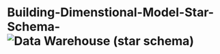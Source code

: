 # Building-Dimenstional-Model-Star-Schema-![Data Warehouse (star schema)](https://user-images.githubusercontent.com/130345243/231500542-826abdc4-c67a-43dc-8193-8492fa7cb1d4.png)
